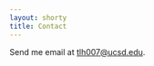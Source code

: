 ```yaml
---
layout: shorty
title: Contact
---
```

Send me email at [tlh007@ucsd.edu][email].  

[email]: mailto:tlh007@ucsd.edu
